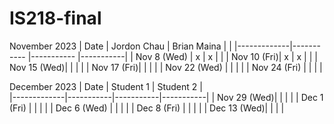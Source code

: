 # IS218-final
November 2023
| Date        | Jordon Chau | Brian Maina |           |
|-------------|-----------  |-----------  |-----------|
| Nov 8 (Wed) |     x       |    x         |           |
| Nov 10 (Fri)|     x        |    x         |           |
| Nov 15 (Wed)|             |             |           |
| Nov 17 (Fri)|             |             |           |
| Nov 22 (Wed) |            |             |           |  <!-- Skipped for Thanksgiving -->
| Nov 24 (Fri) |            |             |           |  <!-- Skipped for Thanksgiving -->

December 2023
| Date        | Student 1 | Student 2 |  
|-------------|-----------|-----------|-----------|
| Nov 29 (Wed)|           |           |           |
| Dec 1 (Fri) |           |           |           |
| Dec 6 (Wed) |           |           |           |
| Dec 8 (Fri) |           |           |           |
| Dec 13 (Wed)|           |           |           |
